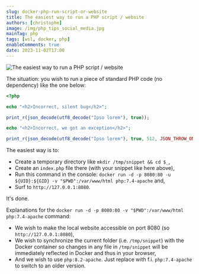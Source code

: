 ```yaml
---
slug: docker-php-run-script-or-website
title: The easiest way to run a PHP script / website
authors: [christophe]
image: /img/php_tips_social_media.jpg
mainTag: php
tags: [wsl, docker, php]
enableComments: true
date: 2023-11-02T17:00
---
```

![The easiest way to run a PHP script / website](/img/php_tips_banner.jpg)

The situation: you wish to run a piece of standard PHP code (no dependency) like the one below:

<Snippets filename="index.php">

```php
<?php

echo "<h2>Incorrect, silent bug</h2>";

print_r(json_decode(utf8_decode("Ipso lorem"), true));

echo "<h2>Incorrect, we got an exception</h2>";

print_r(json_decode(utf8_decode("Ipso lorem"), true, 512, JSON_THROW_ON_ERROR));
```

</Snippets>

<!-- truncate -->

The easiest way is to:

* Create a temporary directory like `mkdir /tmp/snippet && cd $_`,
* Create an `index.php` file there (with your snippet like here above),
* Run this command in the console: `docker run -d -p 8080:80 -u ${UID}:${GID} -v "$PWD":/var/www/html php:7.4-apache` and,
* Surf to `http://127.0.0.1:8080`.

It's done.

Explanations for the `docker run -d -p 8080:80 -v "$PWD":/var/www/html php:7.4-apache` command:

* We wish to make the local website accessible on port 8080 (so `http://127.0.0.1:8080`),
* We wish to synchronize the current folder (i.e. `/tmp/snippet`) with the Docker container so changes in any file in `/tmp/snippet` will be immediately reflected in Docker and thus in your browser,
* And we wish to use `php:8.2-apache`. Just replace with f.i. `php:7.4-apache` to switch to an older version.
